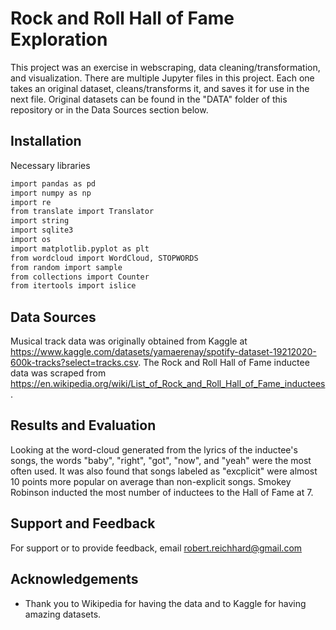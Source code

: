 
# Rock and Roll Hall of Fame Exploration

This project was an exercise in webscraping, data cleaning/transformation, and visualization. There are multiple Jupyter files in this project. Each one takes an original dataset, cleans/transforms it, and saves it for use in the next file. Original datasets can be found in the "DATA" folder of this repository or in the Data Sources section below.

## Installation

Necessary libraries

```bash
import pandas as pd
import numpy as np
import re
from translate import Translator
import string
import sqlite3
import os
import matplotlib.pyplot as plt
from wordcloud import WordCloud, STOPWORDS
from random import sample
from collections import Counter
from itertools import islice
```
    
## Data Sources

Musical track data was originally obtained from Kaggle at https://www.kaggle.com/datasets/yamaerenay/spotify-dataset-19212020-600k-tracks?select=tracks.csv. The Rock and Roll Hall of Fame inductee data was scraped from https://en.wikipedia.org/wiki/List_of_Rock_and_Roll_Hall_of_Fame_inductees.



## Results and Evaluation

Looking at the word-cloud generated from the lyrics of the inductee's songs, the words "baby", "right", "got", "now", and "yeah" were the most often used. It was also found that songs labeled as "excplicit" were almost 10 points more popular on average than non-explicit songs. Smokey Robinson inducted the most number of inductees to the Hall of Fame at 7.


## Support and Feedback

For support or to provide feedback, email robert.reichhard@gmail.com


## Acknowledgements

 - Thank you to Wikipedia for having the data and to Kaggle for having amazing datasets.

